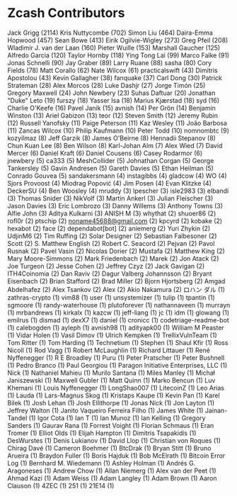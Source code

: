 Zcash Contributors
==================

Jack Grigg (2114)
Kris Nuttycombe (702)
Simon Liu (464)
Daira-Emma Hopwood (457)
Sean Bowe (413)
Eirik Ogilvie-Wigley (273)
Greg Pfeil (208)
Wladimir J. van der Laan (160)
Pieter Wuille (153)
Marshall Gaucher (125)
Alfredo Garcia (120)
Taylor Hornby (118)
Ying Tong Lai (99)
Marco Falke (91)
Jonas Schnelli (90)
Jay Graber (89)
Larry Ruane (88)
sasha (80)
Cory Fields (78)
Matt Corallo (62)
Nate Wilcox (61)
practicalswift (43)
Dimitris Apostolou (43)
Kevin Gallagher (38)
fanquake (37)
Carl Dong (30)
Patrick Strateman (28)
Alex Morcos (28)
Luke Dashjr (27)
Jorge Timón (25)
Gregory Maxwell (24)
John Newbery (23)
Suhas Daftuar (20)
Jonathan "Duke" Leto (19)
furszy (18)
Yasser Isa (18)
Marius Kjærstad (18)
syd (16)
Charlie O'Keefe (16)
Pavel Janík (15)
avnish (14)
Per Grön (14)
Benjamin Winston (13)
Ariel Gabizon (13)
teor (12)
Steven Smith (12)
Jeremy Rubin (12)
Russell Yanofsky (11)
Paige Peterson (11)
Kaz Wesley (11)
João Barbosa (11)
Zancas Wilcox (10)
Philip Kaufmann (10)
Peter Todd (10)
nomnombtc (9)
kozyilmaz (8)
Jeff Garzik (8)
James O'Beirne (8)
Hennadii Stepanov (8)
Chun Kuan Lee (8)
Ben Wilson (8)
Karl-Johan Alm (7)
Alex Wied (7)
David Mercer (6)
Daniel Kraft (6)
Daniel Cousens (6)
Casey Rodarmor (6)
jnewbery (5)
ca333 (5)
MeshCollider (5)
Johnathan Corgan (5)
George Tankersley (5)
Gavin Andresen (5)
Gareth Davies (5)
Ethan Heilman (5)
Conrado Gouvea (5)
sandakersmann (4)
instagibbs (4)
gladcow (4)
WO (4)
Sjors Provoost (4)
Miodrag Popović (4)
Jim Posen (4)
Evan Klitzke (4)
DeckerSU (4)
Ben Woosley (4)
mruddy (3)
lpescher (3)
isle2983 (3)
elbandi (3)
Thomas Snider (3)
NikVolf (3)
Martin Ankerl (3)
Julian Fleischer (3)
Jason Davies (3)
Eric Lombrozo (3)
Danny Willems (3)
Anthony Towns (3)
Alfie John (3)
Aditya Kulkarni (3)
ANISH M (3)
whythat (2)
shuoer86 (2)
rofl0r (2)
ptschip (2)
noname45688@gmail.com (2)
kpcyrd (2)
kobake (2)
hexabot (2)
face (2)
dependabot[bot] (2)
aniemerg (2)
Yuri Zhykin (2)
UdjinM6 (2)
Tim Ruffing (2)
Solar Designer (2)
Sebastian Falbesoner (2)
Scott (2)
S. Matthew English (2)
Robert C. Seacord (2)
Pejvan (2)
Pavol Rusnak (2)
Pavel Vasin (2)
Nicolas Dorier (2)
Mustafa (2)
Matthew King (2)
Mary Moore-Simmons (2)
Mark Friedenbach (2)
Marek (2)
Jon Atack (2)
Joe Turgeon (2)
Jesse Cohen (2)
Jeffrey Czyz (2)
Jack Gavigan (2)
ITH4Coinomia (2)
Dan Raviv (2)
Dagur Valberg Johannsson (2)
Bryant Eisenbach (2)
Brian Stafford (2)
Brad Miller (2)
Bjorn Hjortsberg (2)
Amgad Abdelhafez (2)
Alex Tsankov (2)
Alex (2)
Akio Nakamura (2)
ロハン ダル (1)
zathras-crypto (1)
vim88 (1)
user (1)
unsystemizer (1)
tulip (1)
tpantin (1)
sgmoore (1)
randy-waterhouse (1)
plutoforever (1)
nathannaveen (1)
murrayn (1)
mrbandrews (1)
kirkalx (1)
kazcw (1)
jeff-liang (1)
jc (1)
idm (1)
glowang (1)
emilrus (1)
dismad (1)
dexX7 (1)
daniel (1)
cronicc (1)
codetriage-readme-bot (1)
calebogden (1)
ayleph (1)
avnish98 (1)
adityapk00 (1)
William M Peaster (1)
Vidar Holen (1)
Vasil Dimov (1)
Ulrich Kempken (1)
TrellixVulnTeam (1)
Tom Ritter (1)
Tom Harding (1)
Technetium (1)
Stephen (1)
Shaul Kfir (1)
Ross Nicoll (1)
Rod Vagg (1)
Robert McLaughlin (1)
Richard Littauer (1)
René Nyffenegger (1)
R E Broadley (1)
Puru (1)
Peter Pratscher (1)
Peter Bushnell (1)
Pedro Branco (1)
Paul Georgiou (1)
Paragon Initiative Enterprises, LLC (1)
Nick (1)
Nathaniel Mahieu (1)
Murilo Santana (1)
Miles Manley (1)
Michał Janiszewski (1)
Maxwell Gubler (1)
Matt Quinn (1)
Marko Bencun (1)
Luv Khemani (1)
Louis Nyffenegger (1)
LongShao007 (1)
LitecoinZ (1)
Leo Arias (1)
Lauda (1)
Lars-Magnus Skog (1)
Kristaps Kaupe (1)
Kevin Pan (1)
Karel Bilek (1)
Josh Lehan (1)
Josh Ellithorpe (1)
Jonas Nick (1)
Jon Layton (1)
Jeffrey Walton (1)
Janito Vaqueiro Ferreira Filho (1)
James White (1)
Jainan-Tandel (1)
Igor Cota (1)
Ian T (1)
Ian Munoz (1)
Ian Kelling (1)
Gregory Sanders (1)
Gaurav Rana (1)
Forrest Voight (1)
Florian Schmaus (1)
Eran Tromer (1)
Elliot Olds (1)
Elijah Hampton (1)
Dimitris Tsapakidis (1)
DesWurstes (1)
Denis Lukianov (1)
David Llop (1)
Christian von Roques (1)
Chirag Davé (1)
Cameron Boehmer (1)
BtcDrak (1)
Bryan Stitt (1)
Bruno Arueira (1)
Braydon Fuller (1)
Boris Hajduk (1)
Bob McElrath (1)
Bitcoin Error Log (1)
Bernhard M. Wiedemann (1)
Ashley Holman (1)
Andrés G. Aragoneses (1)
Andrew Chow (1)
Allan Niemerg (1)
Alex van der Peet (1)
Ahmad Kazi (1)
Adam Weiss (1)
Adam Langley (1)
Adam Brown (1)
Aaron Clauson (1)
4ZEC (1)
251 (1)
21E14 (1)
